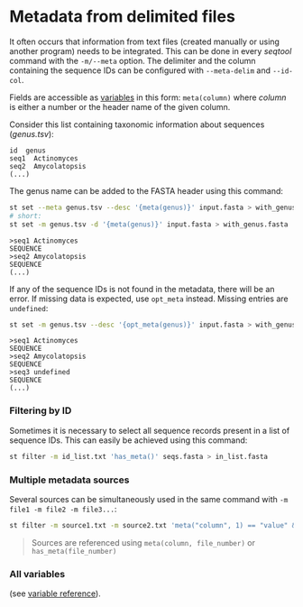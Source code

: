 # Metadata from delimited files

It often occurs that information from text files (created manually or
using another program) needs to be integrated.
This can be done in every *seqtool* command with the `-m/--meta` option.
The delimiter and the column containing the sequence IDs can be configured
with `--meta-delim` and `--id-col`.

Fields are accessible as [variables](variables) in this form: `meta(column)` where
*column* is either a number or the header name of the given column.

Consider this list containing taxonomic information about sequences (*genus.tsv*):

```
id  genus
seq1  Actinomyces
seq2  Amycolatopsis
(...)
```

The genus name can be added to the FASTA header using this command:

```sh
st set --meta genus.tsv --desc '{meta(genus)}' input.fasta > with_genus.fasta
# short:
st set -m genus.tsv -d '{meta(genus)}' input.fasta > with_genus.fasta
```

```
>seq1 Actinomyces
SEQUENCE
>seq2 Amycolatopsis
SEQUENCE
(...)
```

If any of the sequence IDs is not found in the metadata, there will be an error.
If missing data is expected, use `opt_meta` instead.
Missing entries are `undefined`:

```sh
st set -m genus.tsv --desc '{opt_meta(genus)}' input.fasta > with_genus.fasta
```

```
>seq1 Actinomyces
SEQUENCE
>seq2 Amycolatopsis
SEQUENCE
>seq3 undefined
SEQUENCE
(...)
```

### Filtering by ID

Sometimes it is necessary to select all sequence records present in a list of
sequence IDs. This can easily be achieved using this command:

```sh
st filter -m id_list.txt 'has_meta()' seqs.fasta > in_list.fasta
```

### Multiple metadata sources

Several sources can be simultaneously used in the same command with
`-m file1 -m file2 -m file3...`:

```sh
st filter -m source1.txt -m source2.txt 'meta("column", 1) == "value" && has_meta(2)' seqs.fasta > in_list.fasta
```

> Sources are referenced using `meta(column, file_number)` or `has_meta(file_number)`

### All variables

(see [variable reference](var_reference/#access-metadata-from-delimited-text-files)).
